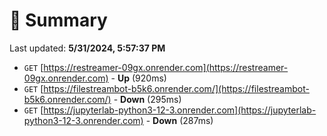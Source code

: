# 📖 Summary
Last updated: **5/31/2024, 5:57:37 PM**

- `GET` [https://restreamer-09gx.onrender.com](https://restreamer-09gx.onrender.com) - **Up** (920ms)
- `GET` [https://filestreambot-b5k6.onrender.com/](https://filestreambot-b5k6.onrender.com/) - **Down** (295ms)
- `GET` [https://jupyterlab-python3-12-3.onrender.com](https://jupyterlab-python3-12-3.onrender.com) - **Down** (287ms)
